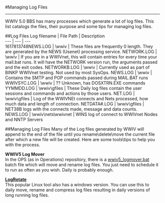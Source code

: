 #Managing Log Files
***
WWIV 5.0 BBS has many processes which generate a lot of log files. This list catalogs the files, their purpose and some tips for managing log files.

##Log Files
Log filename  |  File Path | Description  
--- | --- | ---  
1617813748NEWS.LOG | \wwiv |  These files are frequently 0 length. They are generated by the NEWS (Usenet) processing service.
NETWORK.LOG | \wwiv | If you are in a WWIVnet, this will contain entries for every time your mail.bat runs. It will have the NETWORK version run, the arguments passed and the exit codes.
NETWORKB.LOG | \wwiv | Currently used as part of BINKP WWIVnet testing. Not used by most SysOps.
NEWS.LOG | \wwiv |  Contains the SMTP and POP commands passed during MAIL.BAT runs
WWIVSYC.LOG  | \wwiv |  ?? Unknown, has DOSXTRN.EXE commands
YYMMDD.LOG | \wwiv\gfiles | These Daily log files contain the user sessions and commands and actions by those users.
NET.LOG | \wwiv\gfiles |  Log of the WWIVNEt connects and Nets processed, how much data and length of connection.
NETDATA#.LOG | \wwiv\gfiles | NET38B logs with the connects made, message and data counts.
NEWS.LOG | \wwiv\nets\wwivnet |  WINS log of connect to WWIVnet Nodes and NNTP Servers

##Managing Log Files
Many of the Log files generated by WWIV will append to the end of the file until you rename\delete\move the current file after which a new file will be created. Here are some tools\tips to help you with the process.

**WWIV5 Log Mover**  
In the OPS (as in Operations) repository, there is a [wwiv5_logmover.bat](https://github.com/wwivbbs/ops/blob/master/wintools/wwiv5_logmover.bat) batch file 
which will move and rename log files. You just need to schedule it to run as often as you wish. Daily is probably
enough.

**[LogRotate](https://github.com/plecos/logrotatewin)**  
This popular Linux tool also has a windows version. You can use this to daily move, rename and compress log
files resulting in daily versions of long running log files.
